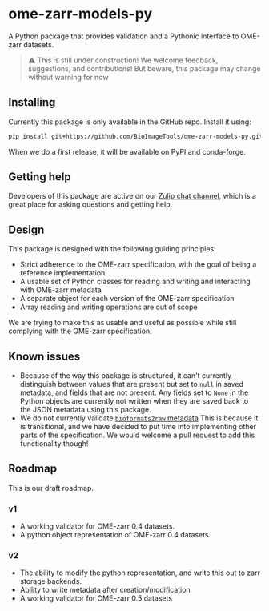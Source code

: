 # ome-zarr-models-py

A Python package that provides validation and a Pythonic interface to OME-zarr datasets.

> ⚠️ This is still under construction!
> We welcome feedback, suggestions, and contributions!
> But beware, this package may change without warning for now

## Installing

Currently this package is only available in the GitHub repo.
Install it using:

```sh
pip install git+https://github.com/BioImageTools/ome-zarr-models-py.git@main
```

When we do a first release, it will be available on PyPI and conda-forge.

## Getting help

Developers of this package are active on our [Zulip chat channel](https://imagesc.zulipchat.com/#narrow/channel/469152-ome-zarr-models-py), which is a great place for asking questions and getting help.

## Design

This package is designed with the following guiding principles:

- Strict adherence to the OME-zarr specification, with the goal of being a reference implementation
- A usable set of Python classes for reading and writing and interacting with OME-zarr metadata
- A separate object for each version of the OME-zarr specification
- Array reading and writing operations are out of scope

We are trying to make this as usable and useful as possible while still complying with the OME-zarr specification.

## Known issues

- Because of the way this package is structured, it can't currently distinguish
  between values that are present but set to `null` in saved metadata, and
  fields that are not present. Any fields set to `None` in the Python objects
  are currently not written when they are saved back to the JSON metadata using this package.
- We do not currently validate [`bioformats2raw` metadata](https://ngff.openmicroscopy.org/0.4/index.html#bf2raw)
  This is because it is transitional, and we have decided to put time into implementing other
  parts of the specification. We would welcome a pull request to add this functionality though!

## Roadmap

This is our draft roadmap.

### v1

- A working validator for OME-zarr 0.4 datasets.
- A python object representation of OME-zarr 0.4 datasets.

### v2

- The ability to modify the python representation, and write this out to zarr storage backends.
- Ability to write metadata after creation/modification
- A working validator for OME-zarr 0.5 datasets
